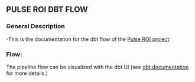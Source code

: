 ## PULSE ROI DBT FLOW

### General Description
-This is the documentation for the dbt flow of the [Pulse ROI project](https://github.com/komodokamalesh/Pulse_ROI). 


### Flow:

The pipeline flow can be visualized with the dbt UI (see [dbt documentation](https://docs.getdbt.com/docs/introduction) for more details.)



